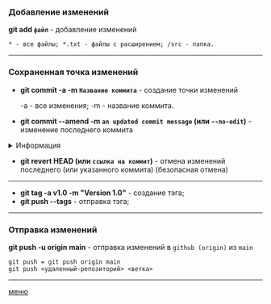 ### Добавление изменений

**git add `файл`** - добавление изменений

    * - все файлы; *.txt - файлы с расширением; /src - папка.

---

### Сохраненная точка изменений

* **git commit -a -m `Название коммита`** - создание точки изменений 


    -a - все изменения; -m - название коммита.


* **git commit --amend -m `an updated commit message` (или `--no-edit`)** - изменение последнего коммита
<details>
<summary>Информация</summary>

1. исправление названия коммита в отсутствие проиндексированных файлов позволяет отредактировать комментарий **к последнему коммиту**.
2. позволяет добавить новые **проиндексированные** изменения в последний коммит (`--no-edit` - флаг, чтобы не менять название). 

:warning: **Не используйте `amend` для публичных коммитов**
</details>

* **git revert HEAD (или `ссылка на коммит`)** - отмена изменений последнего (или указанного коммита) (безопасная отмена)
---
* **git tag -a v1.0 -m "Version 1.0"** - создание тэга;
* **git push --tags** - отправка тэга;
---
### Отправка изменений
**git push -u origin main**  - отправка изменений в `github (origin)` из `main` 

    git push = git push origin main
    git push <удаленный-репозиторий> <ветка>
---
[меню](./README.md)